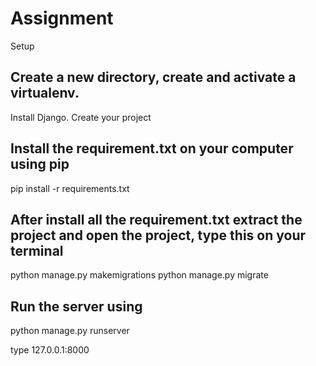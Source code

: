 # Assignment

Setup
## Create a new directory, create and activate a virtualenv.
Install Django.
Create your project


## Install the requirement.txt on your computer using pip
pip install -r requirements.txt


## After install all the requirement.txt extract the project and open the project, type this on your terminal
python manage.py makemigrations
python manage.py migrate

## Run the server using
python manage.py runserver

type 127.0.0.1:8000
